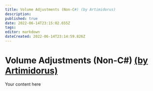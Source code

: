 ```yaml
---
title: Volume Adjustments (Non-C#) (by Artimidorus)
description: 
published: true
date: 2022-06-14T23:15:02.655Z
tags: 
editor: markdown
dateCreated: 2022-06-14T23:14:59.826Z
---
```


# Volume Adjustments (Non-C#) [(by Artimidorus)](https://www.twitch.tv/artimidorus)
Your content here